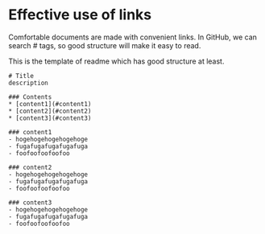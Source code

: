 # Effective use of links
Comfortable documents are made with convenient links.
In GitHub, we can search # tags, so good structure will make it easy to read.

This is the template of readme which has good structure at least.
```:
# Title
description

### Contents
* [content1](#content1)
* [content2](#content2)
* [content3](#content3)

### content1
- hogehogehogehogehoge
- fugafugafugafugafuga
- foofoofoofoofoo

### content2
- hogehogehogehogehoge
- fugafugafugafugafuga
- foofoofoofoofoo

### content3
- hogehogehogehogehoge
- fugafugafugafugafuga
- foofoofoofoofoo

```
